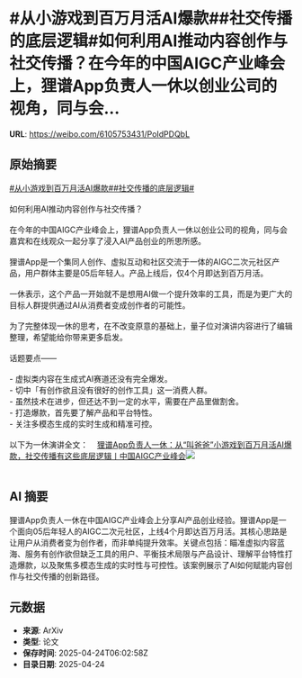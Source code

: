 # #从小游戏到百万月活AI爆款##社交传播的底层逻辑#如何利用AI推动内容创作与社交传播？在今年的中国AIGC产业峰会上，狸谱App负责人一休以创业公司的视角，同与会...

**URL**: https://weibo.com/6105753431/PoIdPDQbL

## 原始摘要

<a href="https://m.weibo.cn/search?containerid=231522type%3D1%26t%3D10%26q%3D%23%E4%BB%8E%E5%B0%8F%E6%B8%B8%E6%88%8F%E5%88%B0%E7%99%BE%E4%B8%87%E6%9C%88%E6%B4%BBAI%E7%88%86%E6%AC%BE%23&amp;extparam=%23%E4%BB%8E%E5%B0%8F%E6%B8%B8%E6%88%8F%E5%88%B0%E7%99%BE%E4%B8%87%E6%9C%88%E6%B4%BBAI%E7%88%86%E6%AC%BE%23" data-hide=""><span class="surl-text">#从小游戏到百万月活AI爆款#</span></a><a href="https://m.weibo.cn/search?containerid=231522type%3D1%26t%3D10%26q%3D%23%E7%A4%BE%E4%BA%A4%E4%BC%A0%E6%92%AD%E7%9A%84%E5%BA%95%E5%B1%82%E9%80%BB%E8%BE%91%23&amp;extparam=%23%E7%A4%BE%E4%BA%A4%E4%BC%A0%E6%92%AD%E7%9A%84%E5%BA%95%E5%B1%82%E9%80%BB%E8%BE%91%23" data-hide=""><span class="surl-text">#社交传播的底层逻辑#</span></a><br><br>如何利用AI推动内容创作与社交传播？<br><br>在今年的中国AIGC产业峰会上，狸谱App负责人一休以创业公司的视角，同与会嘉宾和在线观众一起分享了浸入AI产品创业的所思所感。<br><br>狸谱App是一个集同人创作、虚拟互动和社区交流于一体的AIGC二次元社区产品，用户群体主要是05后年轻人。产品上线后，仅4个月即达到百万月活。<br><br>一休表示，这个产品一开始就不是想用AI做一个提升效率的工具，而是为更广大的目标人群提供通过AI从消费者变成创作者的可能性。<br><br>为了完整体现一休的思考，在不改变原意的基础上，量子位对演讲内容进行了编辑整理，希望能给你带来更多启发。<br><br>话题要点——<br><br>- 虚拟类内容在生成式AI赛道还没有完全爆发。<br>- 切中「有创作欲且没有很好的创作工具」这一消费人群。<br>- 虽然技术在进步，但还达不到一定的水平，需要在产品里做割舍。<br>- 打造爆款，首先要了解产品和平台特性。<br>- 关注多模态生成的实时生成和精准可控。<br>  <br>以下为一休演讲全文：<a href="https://weibo.cn/sinaurl?u=https%3A%2F%2Fmp.weixin.qq.com%2Fs%2FG9bcYvI5Mg73gSRhf62Gfg" data-hide=""><span class="url-icon"><img style="width: 1rem;height: 1rem" src="https://h5.sinaimg.cn/upload/2015/09/25/3/timeline_card_small_web_default.png" referrerpolicy="no-referrer"></span><span class="surl-text">狸谱App负责人一休：从“叫爸爸”小游戏到百万月活AI爆款，社交传播有这些底层逻辑丨中国AIGC产业峰会</span></a><img style="" src="https://tvax1.sinaimg.cn/large/006Fd7o3gy1i0rofrmofcj30u00k0dt4.jpg" referrerpolicy="no-referrer"><br><br>

## AI 摘要

狸谱App负责人一休在中国AIGC产业峰会上分享AI产品创业经验。狸谱App是一个面向05后年轻人的AIGC二次元社区，上线4个月即达百万月活。其核心思路是让用户从消费者变为创作者，而非单纯提升效率。关键点包括：瞄准虚拟内容蓝海、服务有创作欲但缺乏工具的用户、平衡技术局限与产品设计、理解平台特性打造爆款，以及聚焦多模态生成的实时性与可控性。该案例展示了AI如何赋能内容创作与社交传播的创新路径。

## 元数据

- **来源**: ArXiv
- **类型**: 论文
- **保存时间**: 2025-04-24T06:02:58Z
- **目录日期**: 2025-04-24

